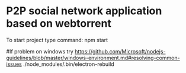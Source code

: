# P2P social network application based on webtorrent
To start project type command:
npm start

#If problem on windows try
https://github.com/Microsoft/nodejs-guidelines/blob/master/windows-environment.md#resolving-common-issues
./node_modules/.bin/electron-rebuild